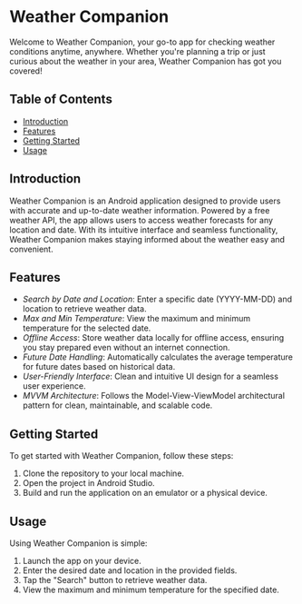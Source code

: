 # Weather Companion

Welcome to Weather Companion, your go-to app for checking weather conditions anytime, anywhere. Whether you're planning a trip or just curious about the weather in your area, Weather Companion has got you covered!

## Table of Contents

- [Introduction](#introduction)
- [Features](#features)
- [Getting Started](#getting-started)
- [Usage](#usage)


## Introduction

Weather Companion is an Android application designed to provide users with accurate and up-to-date weather information. Powered by a free weather API, the app allows users to access weather forecasts for any location and date. With its intuitive interface and seamless functionality, Weather Companion makes staying informed about the weather easy and convenient.

## Features

- *Search by Date and Location*: Enter a specific date (YYYY-MM-DD) and location to retrieve weather data.
- *Max and Min Temperature*: View the maximum and minimum temperature for the selected date.
- *Offline Access*: Store weather data locally for offline access, ensuring you stay prepared even without an internet connection.
- *Future Date Handling*: Automatically calculates the average temperature for future dates based on historical data.
- *User-Friendly Interface*: Clean and intuitive UI design for a seamless user experience.
- *MVVM Architecture*: Follows the Model-View-ViewModel architectural pattern for clean, maintainable, and scalable code.

## Getting Started

To get started with Weather Companion, follow these steps:

1. Clone the repository to your local machine.
2. Open the project in Android Studio.
3. Build and run the application on an emulator or a physical device.

## Usage

Using Weather Companion is simple:

1. Launch the app on your device.
2. Enter the desired date and location in the provided fields.
3. Tap the "Search" button to retrieve weather data.
4. View the maximum and minimum temperature for the specified date.

